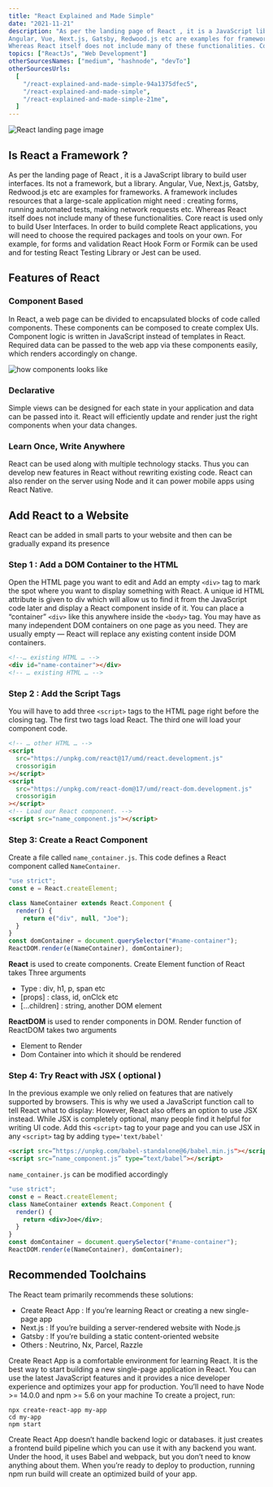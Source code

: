 ```yaml
---
title: "React Explained and Made Simple"
date: "2021-11-21"
description: "As per the landing page of React , it is a JavaScript library to build user interfaces. Its not a framework, but a library.
Angular, Vue, Next.js, Gatsby, Redwood.js etc are examples for frameworks. A framework includes resources that a large-scale application might need : creating forms, running automated tests, making network requests etc.
Whereas React itself does not include many of these functionalities. Core react is used only to build User Interfaces. In order to build complete React applications, you will need to choose the required packages and tools on your own. For example, for forms and validation React Hook Form or Formik can be used and for testing React Testing Library or Jest can be used."
topics: ["ReactJs", "Web Development"]
otherSourcesNames: ["medium", "hashnode", "devTo"]
otherSourcesUrls:
  [
    "/react-explained-and-made-simple-94a1375dfec5",
    "/react-explained-and-made-simple",
    "/react-explained-and-made-simple-21me",
  ]
---
```


![React landing page image](https://cdn.hashnode.com/res/hashnode/image/upload/v1635659888350/RiQ52UEMy.png)

## Is React a Framework ?

As per the landing page of React , it is a JavaScript library to build user interfaces. Its not a framework, but a library.
Angular, Vue, Next.js, Gatsby, Redwood.js etc are examples for frameworks. A framework includes resources that a large-scale application might need : creating forms, running automated tests, making network requests etc.
Whereas React itself does not include many of these functionalities. Core react is used only to build User Interfaces. In order to build complete React applications, you will need to choose the required packages and tools on your own. For example, for forms and validation React Hook Form or Formik can be used and for testing React Testing Library or Jest can be used.

## Features of React

### Component Based

In React, a web page can be divided to encapsulated blocks of code called components. These components can be composed to create complex UIs. Component logic is written in JavaScript instead of templates in React. Required data can be passed to the web app via these components easily, which renders accordingly on change.

![how components looks like](https://cdn.hashnode.com/res/hashnode/image/upload/v1635659993376/DjJ1PAZvy.png)

### Declarative

Simple views can be designed for each state in your application and data can be passed into it. React will efficiently update and render just the right components when your data changes.

### Learn Once, Write Anywhere

React can be used along with multiple technology stacks. Thus you can develop new features in React without rewriting existing code. React can also render on the server using Node and it can power mobile apps using React Native.

## Add React to a Website

React can be added in small parts to your website and then can be gradually expand its presence

### Step 1 : Add a DOM Container to the HTML

Open the HTML page you want to edit and Add an empty `<div>` tag to mark the spot where you want to display something with React.
A unique id HTML attribute is given to div which will allow us to find it from the JavaScript code later and display a React component inside of it. You can place a “container” `<div>` like this anywhere inside the `<body>` tag. You may have as many independent DOM containers on one page as you need. They are usually empty — React will replace any existing content inside DOM containers.

```html
<!--… existing HTML … -->
<div id="name-container"></div>
<!-- … existing HTML … -->
```

### Step 2 : Add the Script Tags

You will have to add three `<script>` tags to the HTML page right before the closing </body> tag. The first two tags load React. The third one will load your component code.

```html
<!-- … other HTML … -->
<script
  src="https://unpkg.com/react@17/umd/react.development.js"
  crossorigin
></script>
<script
  src="https://unpkg.com/react-dom@17/umd/react-dom.development.js"
  crossorigin
></script>
<!-- Load our React component. -->
<script src="name_component.js"></script>
```

### Step 3: Create a React Component

Create a file called `name_container.js`. This code defines a React component called `NameContainer`.

```js
"use strict";
const e = React.createElement;

class NameContainer extends React.Component {
  render() {
    return e("div", null, "Joe");
  }
}
const domContainer = document.querySelector("#name-container");
ReactDOM.render(e(NameContainer), domContainer);
```

**React** is used to create components. Create Element function of React takes Three arguments

- Type : div, h1, p, span etc
- [props] : class, id, onClck etc
- […children] : string, another DOM element

**ReactDOM** is used to render components in DOM. Render function of ReactDOM takes two arguments

- Element to Render
- Dom Container into which it should be rendered

### Step 4: Try React with JSX ( optional )

In the previous example we only relied on features that are natively supported by browsers. This is why we used a JavaScript function call to tell React what to display: However, React also offers an option to use JSX instead. While JSX is completely optional, many people find it helpful for writing UI code. Add this `<script>` tag to your page and you can use JSX in any `<script>` tag by adding `type='text/babel'`

```html
<script src=”https://unpkg.com/babel-standalone@6/babel.min.js"></script>
<script src=”name_component.js” type=”text/babel”></script>
```

`name_container.js` can be modified accordingly

```jsx
"use strict";
const e = React.createElement;
class NameContainer extends React.Component {
  render() {
    return <div>Joe</div>;
  }
}
const domContainer = document.querySelector("#name-container");
ReactDOM.render(e(NameContainer), domContainer);
```

## Recommended Toolchains

The React team primarily recommends these solutions:

- Create React App : If you’re learning React or creating a new single-page app
- Next.js : If you’re building a server-rendered website with Node.js
- Gatsby : If you’re building a static content-oriented website
- Others : Neutrino, Nx, Parcel, Razzle

Create React App is a comfortable environment for learning React. It is the best way to start building a new single-page application in React. You can use the latest JavaScript features and it provides a nice developer experience and optimizes your app for production.
You’ll need to have Node >= 14.0.0 and npm >= 5.6 on your machine
To create a project, run:

```console
npx create-react-app my-app
cd my-app
npm start
```

Create React App doesn’t handle backend logic or databases. it just creates a frontend build pipeline which you can use it with any backend you want. Under the hood, it uses Babel and webpack, but you don’t need to know anything about them. When you’re ready to deploy to production, running npm run build will create an optimized build of your app.
